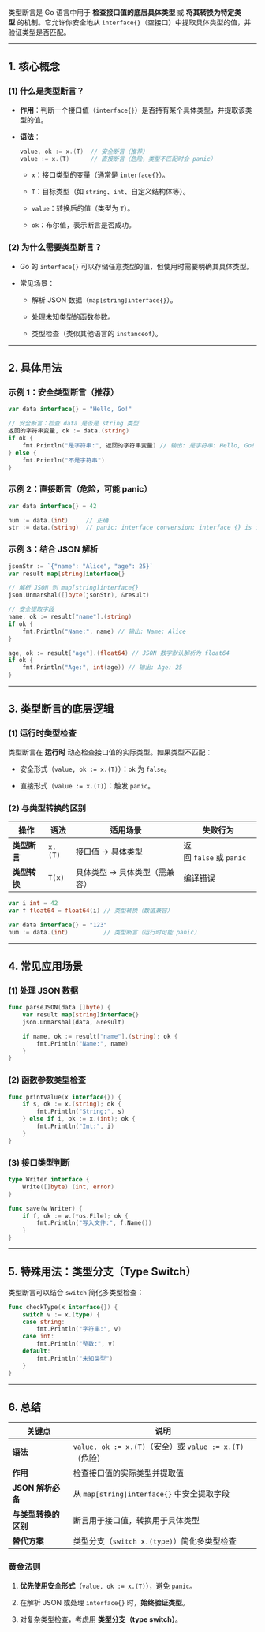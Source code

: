 类型断言是 Go 语言中用于 **检查接口值的底层具体类型** 或 **将其转换为特定类型** 的机制。它允许你安全地从 `interface{}`（空接口）中提取具体类型的值，并验证类型是否匹配。

---

## **1. 核心概念**

### **(1) 什么是类型断言？**

- **作用**：判断一个接口值（`interface{}`）是否持有某个具体类型，并提取该类型的值。
    
- **语法**：
    
    ```go
    value, ok := x.(T)  // 安全断言（推荐）
    value := x.(T)      // 直接断言（危险，类型不匹配时会 panic）
    ```
    - `x`：接口类型的变量（通常是 `interface{}`）。
        
    - `T`：目标类型（如 `string`、`int`、自定义结构体等）。
        
    - `value`：转换后的值（类型为 `T`）。
        
    - `ok`：布尔值，表示断言是否成功。
        

### **(2) 为什么需要类型断言？**

- Go 的 `interface{}` 可以存储任意类型的值，但使用时需要明确其具体类型。
    
- 常见场景：
    
    - 解析 JSON 数据（`map[string]interface{}`）。
        
    - 处理未知类型的函数参数。
        
    - 类型检查（类似其他语言的 `instanceof`）。
        

---

## **2. 具体用法**

### **示例 1：安全类型断言（推荐）**
```go
var data interface{} = "Hello, Go!"

// 安全断言：检查 data 是否是 string 类型
返回的字符串变量, ok := data.(string)
if ok {
    fmt.Println("是字符串:", 返回的字符串变量) // 输出: 是字符串: Hello, Go!
} else {
    fmt.Println("不是字符串")
}
```
### **示例 2：直接断言（危险，可能 panic）**
```go
var data interface{} = 42

num := data.(int)     // 正确
str := data.(string)  // panic: interface conversion: interface {} is int, not string
```
### **示例 3：结合 JSON 解析**
```go
jsonStr := `{"name": "Alice", "age": 25}`
var result map[string]interface{}

// 解析 JSON 到 map[string]interface{}
json.Unmarshal([]byte(jsonStr), &result)

// 安全提取字段
name, ok := result["name"].(string)
if ok {
    fmt.Println("Name:", name) // 输出: Name: Alice
}

age, ok := result["age"].(float64) // JSON 数字默认解析为 float64
if ok {
    fmt.Println("Age:", int(age)) // 输出: Age: 25
}
```
---

## **3. 类型断言的底层逻辑**

### **(1) 运行时类型检查**

类型断言在 **运行时** 动态检查接口值的实际类型。如果类型不匹配：

- 安全形式（`value, ok := x.(T)`）：`ok` 为 `false`。
    
- 直接形式（`value := x.(T)`）：触发 `panic`。
    

### **(2) 与类型转换的区别**

|操作|语法|适用场景|失败行为|
|---|---|---|---|
|**类型断言**|`x.(T)`|接口值 → 具体类型|返回 `false` 或 `panic`|
|**类型转换**|`T(x)`|具体类型 → 具体类型（需兼容）|编译错误|
```go
var i int = 42
var f float64 = float64(i) // 类型转换（数值兼容）

var data interface{} = "123"
num := data.(int)          // 类型断言（运行时可能 panic）
```
---

## **4. 常见应用场景**

### **(1) 处理 JSON 数据**
```go
func parseJSON(data []byte) {
    var result map[string]interface{}
    json.Unmarshal(data, &result)

    if name, ok := result["name"].(string); ok {
        fmt.Println("Name:", name)
    }
}
```
### **(2) 函数参数类型检查**
```go
func printValue(x interface{}) {
    if s, ok := x.(string); ok {
        fmt.Println("String:", s)
    } else if i, ok := x.(int); ok {
        fmt.Println("Int:", i)
    }
}
```
### **(3) 接口类型判断**
```go
type Writer interface {
    Write([]byte) (int, error)
}

func save(w Writer) {
    if f, ok := w.(*os.File); ok {
        fmt.Println("写入文件:", f.Name())
    }
}
```
---

## **5. 特殊用法：类型分支（Type Switch）**

类型断言可以结合 `switch` 简化多类型检查：
```go
func checkType(x interface{}) {
    switch v := x.(type) {
    case string:
        fmt.Println("字符串:", v)
    case int:
        fmt.Println("整数:", v)
    default:
        fmt.Println("未知类型")
    }
}
```
---

## **6. 总结**

|关键点|说明|
|---|---|
|**语法**|`value, ok := x.(T)`（安全）或 `value := x.(T)`（危险）|
|**作用**|检查接口值的实际类型并提取值|
|**JSON 解析必备**|从 `map[string]interface{}` 中安全提取字段|
|**与类型转换的区别**|断言用于接口值，转换用于具体类型|
|**替代方案**|类型分支（`switch x.(type)`）简化多类型检查|

### **黄金法则**

1. **优先使用安全形式**（`value, ok := x.(T)`），避免 `panic`。
    
2. 在解析 JSON 或处理 `interface{}` 时，**始终验证类型**。
    
3. 对复杂类型检查，考虑用 **类型分支（type switch）**。